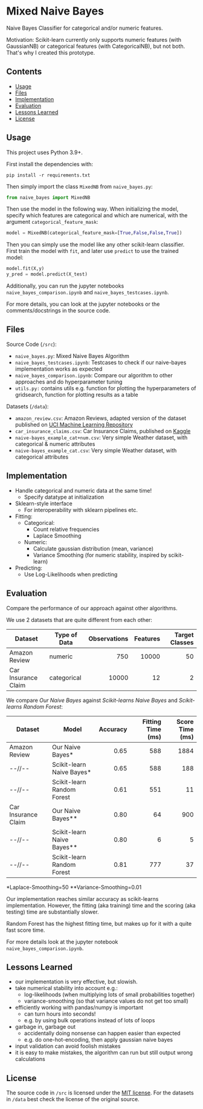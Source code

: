 # Mixed Naive Bayes

Naive Bayes Classifier for categorical and/or numeric features.

Motivation:
Scikit-learn currently only supports numeric features (with GaussianNB) or categorical features (with CategoricalNB), but not both. 
That's why I created this prototype.


## Contents

- [Usage](#usage)
- [Files](#files)
- [Implementation](#implementation)
- [Evaluation](#evaluation)
- [Lessons Learned](#lessons-learned)
- [License](#license)


## Usage

This project uses Python 3.9+.

First install the dependencies with:

```console
pip install -r requirements.txt
```

Then simply import the class `MixedNB` from `naive_bayes.py`:

```python
from naive_bayes import MixedNB
```

Then use the model in the following way.
When initializing the model, specify which features are categorical and which are numerical, with the argument `categorical_feature_mask`:

```python
model = MixedNB(categorical_feature_mask=[True,False,False,True])
```

Then you can simply use the model like any other scikit-learn classifier.
First train the model with `fit`, and later use `predict` to use the trained model:

```python
model.fit(X,y)
y_pred = model.predict(X_test)
```

Additionally, you can run the jupyter notebooks `naive_bayes_comparison.ipynb` and `naive_bayes_testcases.ipynb`.

For more details, you can look at the jupyter notebooks or the comments/docstrings in the source code.


## Files

Source Code (`/src`):

- `naive_bayes.py`: Mixed Naive Bayes Algorithm
- `naive_bayes_testcases.ipynb`: Testcases to check if our naive-bayes implementation works as expected
- `naive_bayes_comparison.ipynb`: Compare our algorithm to other approaches and do hyperparameter tuning
- `utils.py:` contains utils e.g. function for plotting the hyperparameters of gridsearch, function for plotting results as a table

Datasets (`/data`):

- `amazon_review.csv`: Amazon Reviews, adapted version of the dataset published on [UCI Machine Learning Repository](https://doi.org/10.24432/C55C88)
- `car_insurance_claims.csv`: Car Insurance Claims, published on [Kaggle](https://www.kaggle.com/datasets/sagnik1511/car-insurance-data)
- `naive-bayes_example_cat+num.csv`: Very simple Weather dataset, with categorical & numeric attributes
- `naive-bayes_example_cat.csv`: Very simple Weather dataset, with categorical attributes


## Implementation

- Handle categorical and numeric data at the same time!
  - Specify datatype at initialization
- Sklearn-style interface
    - For interoperability with sklearn pipelines etc.
- Fitting:
  - Categorical:
    - Count relative frequencies
    - Laplace Smoothing
  - Numeric:
    - Calculate gaussian distribution (mean, variance)
    - Variance Smoothing (for numeric stability, inspired by scikit-learn)
- Predicting:
  - Use Log-Likelihoods when predicting


## Evaluation

Compare the performance of our approach against other algorithms.

We use 2 datasets that are quite different from each other:

| Dataset             | Type of Data | Observations | Features | Target Classes |
|---------------------|--------------|-------------:|---------:|---------------:|
| Amazon Review       | numeric      |          750 |    10000 |             50 |
| Car Insurance Claim | categorical  |        10000 |       12 |              2 |


We compare *Our Naive Bayes* against *Scikit-learns Naive Bayes* and *Scikit-learns Random Forest*:

| Dataset             | Model                      | Accuracy | Fitting Time (ms) | Score Time (ms) |
|---------------------|----------------------------|---------:|------------------:|----------------:|
| Amazon Review       | Our Naive Bayes*           |     0.65 |               588 |            1884 |
| --//--              | Scikit-learn Naive Bayes*  |     0.65 |               588 |             188 |
| --//--              | Scikit-learn Random Forest |     0.61 |               551 |              11 |
| Car Insurance Claim | Our Naive Bayes**          |     0.80 |                64 |             900 |
| --//--              | Scikit-learn Naive Bayes** |     0.80 |                 6 |               5 |
| --//--              | Scikit-learn Random Forest |     0.81 |               777 |              37 |

*Laplace-Smoothing=50
**Variance-Smoothing=0.01

Our implementation reaches similar accuracy as scikit-learns implementation.
However, the fitting (aka training) time and the scoring (aka testing) time are substantially slower.

Random Forest has the highest fitting time, but makes up for it with a quite fast score time.

For more details look at the jupyter notebook `naive_bayes_comparison.ipynb`.


## Lessons Learned

- our implementation is very effective, but slowish.
- take numerical stability into account e.g.:
  - log-likelihoods (when multiplying lots of small probabilities together)
  - variance-smoothing (so that variance values do not get too small)
- efficiently working with pandas/numpy is important
  - can turn hours into seconds!  
  - e.g. by using bulk operations instead of lots of loops
- garbage in, garbage out
  - accidentally doing nonsense can happen easier than expected
  - e.g. do one-hot-encoding, then apply gaussian naive bayes
- input validation can avoid foolish mistakes
- it is easy to make mistakes, the algorithm can run but still output wrong calculations


## License

The source code in `/src` is licensed under the [MIT license](/src/LICENSE).
For the datasets in `/data` best check the license of the original source.
